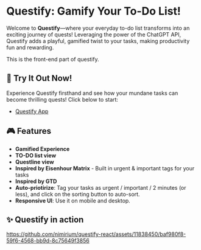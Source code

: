 # Questify: Gamify Your To-Do List!

Welcome to **Questify**—where your everyday to-do list transforms into an exciting journey of quests! Leveraging the power of the ChatGPT API, Questify adds a playful, gamified twist to your tasks, making productivity fun and rewarding.

This is the front-end part of questify.

## 🚀 Try It Out Now!
Experience Questify firsthand and see how your mundane tasks can become thrilling quests! Click below to start:
- [Questify App](https://questify-to-do.vercel.app/)

## 🎮 Features
- **Gamified Experience**
- **TO-DO list view**
- **Questline view**
- **Inspired by Eisenhour Matrix** - Built in urgent & important tags for your tasks
- **Inspired by GTD**
- **Auto-priotirize**: Tag your tasks as urgent / important / 2 minutes (or less), and click on the sorting button to auto-sort.
- **Responsive UI**: Use it on mobile and desktop.

## ✨ Questify in action



https://github.com/nimirium/questify-react/assets/11838450/baf980f8-59f6-4568-bb9d-8c75649f3856

